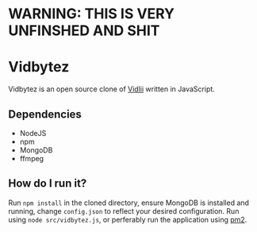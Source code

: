 # WARNING: THIS IS VERY UNFINSHED AND SHIT

# Vidbytez
Vidbytez is an open source clone of [Vidlii](http://vidlii.com) written in JavaScript.

## Dependencies
* NodeJS
* npm
* MongoDB
* ffmpeg

## How do I run it?
Run `npm install` in the cloned directory, ensure MongoDB is installed and running, change `config.json` to reflect your
desired configuration. Run using `node src/vidbytez.js`, or perferably run the application using [pm2](https://www.npmjs.com/package/pm2).

